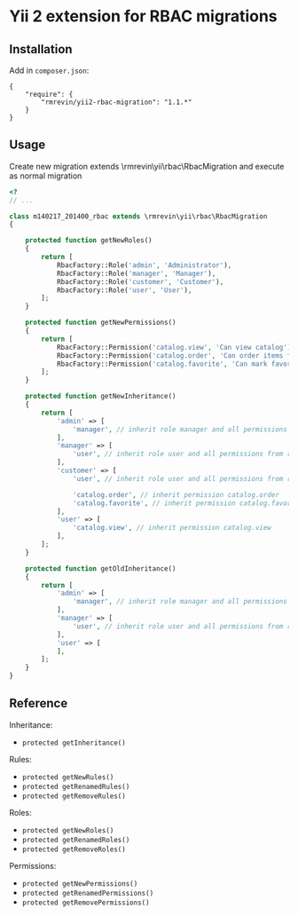 Yii 2 extension for RBAC migrations
===============================

Installation
------------
Add in `composer.json`:
```
{
    "require": {
        "rmrevin/yii2-rbac-migration": "1.1.*"
    }
}
```

Usage
-----
Create new migration extends \rmrevin\yii\rbac\RbacMigration
and execute as normal migration
```php
<?
// ...

class m140217_201400_rbac extends \rmrevin\yii\rbac\RbacMigration
{

    protected function getNewRoles()
    {
        return [
            RbacFactory::Role('admin', 'Administrator'),
            RbacFactory::Role('manager', 'Manager'),
            RbacFactory::Role('customer', 'Customer'),
            RbacFactory::Role('user', 'User'),
        ];
    }

    protected function getNewPermissions()
    {
        return [
            RbacFactory::Permission('catalog.view', 'Can view catalog'),
            RbacFactory::Permission('catalog.order', 'Can order items from catalog'),
            RbacFactory::Permission('catalog.favorite', 'Can mark favorite items'),
        ];
    }

    protected function getNewInheritance()
    {
        return [
            'admin' => [
                'manager', // inherit role manager and all permissions from role manager & user
            ],
            'manager' => [
                'user', // inherit role user and all permissions from role user
            ],
            'customer' => [
                'user', // inherit role user and all permissions from role user

                'catalog.order', // inherit permission catalog.order
                'catalog.favorite', // inherit permission catalog.favorite
            ],
            'user' => [
                'catalog.view', // inherit permission catalog.view
            ],
        ];
    }

    protected function getOldInheritance()
    {
        return [
            'admin' => [
                'manager', // inherit role manager and all permissions from role manager & user
            ],
            'manager' => [
                'user', // inherit role user and all permissions from role user
            ],
            'user' => [
            ],
        ];
    }
}

```

Reference
---------
Inheritance:
* `protected getInheritance()`

Rules:
* `protected getNewRules()`
* `protected getRenamedRules()`
* `protected getRemoveRules()`

Roles:
* `protected getNewRoles()`
* `protected getRenamedRoles()`
* `protected getRemoveRoles()`

Permissions:
* `protected getNewPermissions()`
* `protected getRenamedPermissions()`
* `protected getRemovePermissions()`